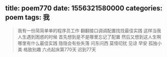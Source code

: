 title: poem770
date: 1556321580000
categories: poem
tags: 我
---
> 我有一份简简单单的程序员工作
翻翻接口调调配置找找最佳实践
这样当我人生遇到困惑的时候
首先想到是不是哪里忘记了配置
然后又想到这人生啊
哪里有什么最佳实践
隐隐会有些失落
问东问西
莫怪叨扰
见谅
早安
孤独小美
格致别趣
六点起床第770天 迟到77天